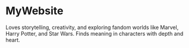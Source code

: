 # MyWebsite
Loves storytelling, creativity, and exploring fandom worlds like Marvel, Harry Potter, and Star Wars. Finds meaning in characters with depth and heart.
